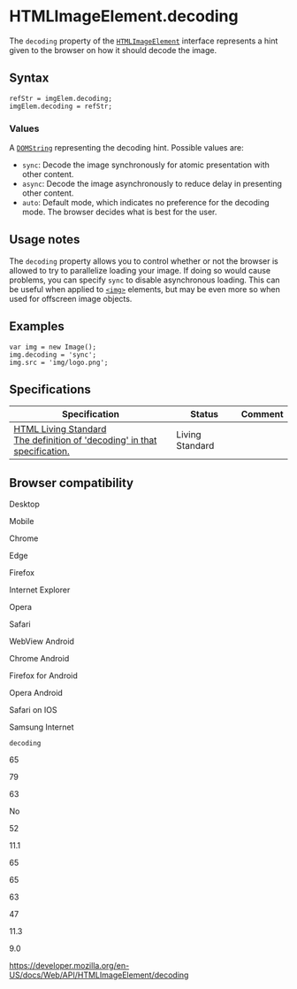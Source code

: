 # HTMLImageElement.decoding

The `decoding` property of the [`HTMLImageElement`](../htmlimageelement) interface represents a hint given to the browser on how it should decode the image.

## Syntax

    refStr = imgElem.decoding;
    imgElem.decoding = refStr;

### Values

A [`DOMString`](../domstring) representing the decoding hint. Possible values are:

- `sync`: Decode the image synchronously for atomic presentation with other content.
- `async`: Decode the image asynchronously to reduce delay in presenting other content.
- `auto`: Default mode, which indicates no preference for the decoding mode. The browser decides what is best for the user.

## Usage notes

The `decoding` property allows you to control whether or not the browser is allowed to try to parallelize loading your image. If doing so would cause problems, you can specify `sync` to disable asynchronous loading. This can be useful when applied to [`<img>`](https://developer.mozilla.org/en-US/docs/Web/HTML/Element/img) elements, but may be even more so when used for offscreen image objects.

## Examples

    var img = new Image();
    img.decoding = 'sync';
    img.src = 'img/logo.png';

## Specifications

<table><thead><tr class="header"><th>Specification</th><th>Status</th><th>Comment</th></tr></thead><tbody><tr class="odd"><td><a href="https://html.spec.whatwg.org/multipage/embedded-content.html#dom-img-decoding">HTML Living Standard<br />
<span class="small">The definition of 'decoding' in that specification.</span></a></td><td><span class="spec-living">Living Standard</span></td><td></td></tr></tbody></table>

## Browser compatibility

Desktop

Mobile

Chrome

Edge

Firefox

Internet Explorer

Opera

Safari

WebView Android

Chrome Android

Firefox for Android

Opera Android

Safari on IOS

Samsung Internet

`decoding`

65

79

63

No

52

11.1

65

65

63

47

11.3

9.0

<a href="https://developer.mozilla.org/en-US/docs/Web/API/HTMLImageElement/decoding" class="_attribution-link">https://developer.mozilla.org/en-US/docs/Web/API/HTMLImageElement/decoding</a>
